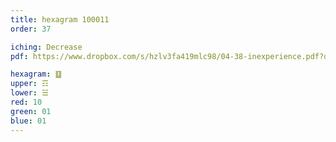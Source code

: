 ```yaml
---
title: hexagram 100011
order: 37

iching: Decrease
pdf: https://www.dropbox.com/s/hzlv3fa419mlc98/04-38-inexperience.pdf?dl=0

hexagram: ䷨
upper: ☶
lower: ☱
red: 10
green: 01
blue: 01
---
```

